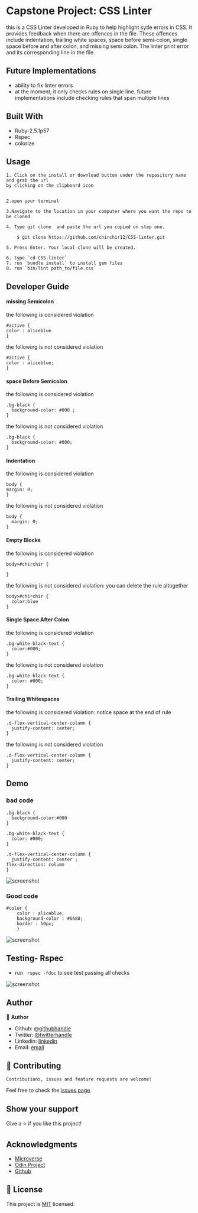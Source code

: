 # Capstone Project: CSS Linter

this is a CSS Linter developed in Ruby to help highlight sytle errors in CSS. It provides feedback when there are offences in the file. These offences include indentation, trailing white spaces, space before semi-colon, single space before and after colon, and missing semi colon. The linter print error and its corresponding line in the file.

## Future Implementations
- ability to fix linter errors
- at the moment, it only checks rules on single line. future implementations include checking rules that span multiple lines
## Built With

- Ruby-2.5.1p57
- Rspec
- colorize

## Usage

    1. Click on the install or download button under the repository name and grab the url
    by clicking on the clipboard icon


    2.open your terminal

    3.Navigate to the location in your computer where you want the repo to be cloned

    4. Type git clone  and paste the url you copied on step one.

        $ git clone https://github.com/chirchir12/CSS-linter.git

    5. Press Enter. Your local clone will be created.

    6. type `cd CSS-linter`
    7. run `bundle install` to install gem files
    8. run `bin/lint path_to/file.css`

## Developer Guide
#### missing Semicolon
the following is considered violation
```
#active {
color : aliceblue
}

```
the following is not considered violation
```
#active {
color : aliceblue;
}

```
#### space Before Semicolon
the following is considered violation
```
.bg-black {
  background-color: #000 ;
}

```
the following is not considered violation
```
.bg-black {
  background-color: #000;
}

```

#### Indentation
the following is considered violation
```
body {
margin: 0;
}

```
the following is not considered violation
```
body {
  margin: 0;
}

```
#### Empty Blocks
the following is considered violation
```
body>#chirchir {
  
}
```
the following is not considered violation: you can delete the rule altogether
```
body>#chirchir {
  color:blue
}

```
#### Single Space After Colon
the following is considered violation
```
.bg-white-black-text {
  color:#000;
}

```
the following is not considered violation
```
.bg-white-black-text {
  color: #000;
}

```

#### Trailing Whitespaces
the following is considered violation: notice space at the end of rule
```
.d-flex-vertical-center-column {
  justify-content: center; 
}
```
the following is not considered violation
```
.d-flex-vertical-center-column {
  justify-content: center;
}

```
## Demo

### bad code

```
.bg-black {
  background-color:#000
}

.bg-white-black-text {
  color: #000;
}

.d-flex-vertical-center-column {
  justify-content: center ;
flex-direction: column
}

```

![screenshot](images/bad.png)

### Good code

```
#color {
    color : aliceblue;
    background-color : #6688;
    border : 50px;
    }

```

![screenshot](images/good.png)




## Testing- Rspec
- run ` rspec -fdoc` to see test passing all checks

![screenshot](images/test.png)
## Author

👤 **Author**

- Github: [@githubhandle](https://github.com/chirchir12)
- Twitter: [@twitterhandle](https://twitter.com/shadochir)
- Linkedin: [linkedin](https://www.linkedin.com/in/emmanuel-chirchir/)
- Email: [email](chirchir7370@gmail.com)

## 🤝 Contributing

    Contributions, issues and feature requests are welcome!

Feel free to check the [issues page](https://github.com/chirchir12/TicTacToe/issues).

## Show your support

Give a ⭐️ if you like this project!

## Acknowledgments

- [Microverse](https://www.microverse.org/)
- [Odin Project](https://www.theodinproject.com//)
- [Github](https://github.com/)

## 📝 License

This project is [MIT](lic.url) licensed.
